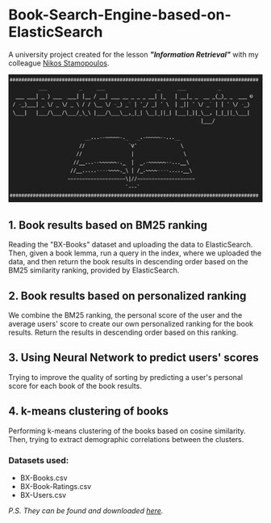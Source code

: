 # Book-Search-Engine-based-on-ElasticSearch

A university project created for the lesson ***"Information Retrieval"*** with my colleague [Nikos Stamopoulos](https://github.com/nikosstam4).

<img src="https://github.com/nikpapage23/Book-Search-Engine-based-on-ElasticSearch/blob/main/logo.jpg">

## 1. Book results based on BM25 ranking
Reading the "BX-Books" dataset and uploading the data to ElasticSearch. Then, given a book lemma, run a query in the index, where we uploaded the data, and then return the book results in descending order based on the BM25 similarity ranking, provided by ElasticSearch.

## 2. Book results based on personalized ranking
We combine the BM25 ranking, the personal score of the user and the average users' score to create our own personalized ranking for the book results. Return the results in descending order based on this ranking.

## 3. Using Neural Network to predict users' scores
Trying to improve the quality of sorting by predicting a user's personal score for each book of the book results.

## 4. k-means clustering of books
Performing k-means clustering of the books based on cosine similarity. Then, trying to extract demographic correlations between the clusters.

### Datasets used:
- BX-Books.csv
- BX-Book-Ratings.csv
- BX-Users.csv

*P.S. They can be found and downloaded [here](http://www2.informatik.uni-freiburg.de/~cziegler/BX/).*
